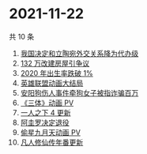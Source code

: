 # 2021-11-22

共 10 条

<!-- BEGIN ZHIHUSEARCH -->
<!-- 最后更新时间 Mon Nov 22 2021 00:16:18 GMT+0800 (China Standard Time) -->
1. [我国决定和立陶宛外交关系降为代办级](https://www.zhihu.com/search?q=立陶宛)
1. [132 万改建房屋引争议](https://www.zhihu.com/search?q=梦想改造家)
1. [2020 年出生率跌破 1%](https://www.zhihu.com/search?q=出生率)
1. [英雄联盟动画大结局](https://www.zhihu.com/search?q=英雄联盟双城之战)
1. [安阳狗伤人事件牵狗女子被指诈骗百万](https://www.zhihu.com/search?q=安阳狗伤人)
1. [《三体》动画 PV](https://www.zhihu.com/search?q=三体)
1. [一人之下 4 更新](https://www.zhihu.com/search?q=一人之下4)
1. [阿圭罗决定退役](https://www.zhihu.com/search?q=阿圭罗)
1. [偷星九月天动画 PV](https://www.zhihu.com/search?q=偷星九月天)
1. [凡人修仙传年番更新](https://www.zhihu.com/search?q=凡人修仙传)
<!-- END ZHIHUSEARCH -->
